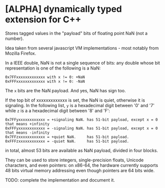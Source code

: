 [ALPHA] dynamically typed extension for C++
===

Stores tagged values in the "payload" bits of floating point NaN (not a number).

Idea taken from several javascript VM implementations - most notably from Mozilla Firefox.

In a IEEE double, NaN is not a single sequence of bits: any double whose bit representation
is one of the following is a NaN:
```
0x7FFxxxxxxxxxxxxx with x != 0: +NaN
0xFFFxxxxxxxxxxxxx with x != 0: -NaN
```
The `x` bits are the NaN payload. And yes, NaN has sign too.

If the top bit of xxxxxxxxxxxxx is set, the NaN is quiet, otherwise it is signaling.
In the following list, `y` is a hexadecimal digit between '0' and '7' while
`z` is a a hexadecimal digit between '8' and 'F':
```
0x7FFyxxxxxxxxxxxx = +signaling NaN. has 51-bit payload, except x = 0 that means +infinity
0xFFFyxxxxxxxxxxxx = -signaling NaN. has 51-bit payload, except x = 0 that means -infinity
0x7FFzxxxxxxxxxxxx = +quiet NaN.     has 51-bit payload.
0xFFFzxxxxxxxxxxxx = -quiet NaN.     has 51-bit payload.
```
in total, almost 53 bits are available as NaN payload, divided in four blocks.

They can be used to store integers, single-precision floats, Unicode characters, and even pointers:
on x86-64, the hardware currently supports 48 bits virtual memory addressing even though pointers
are 64 bits wide.

TODO: complete the implementation and document it.
